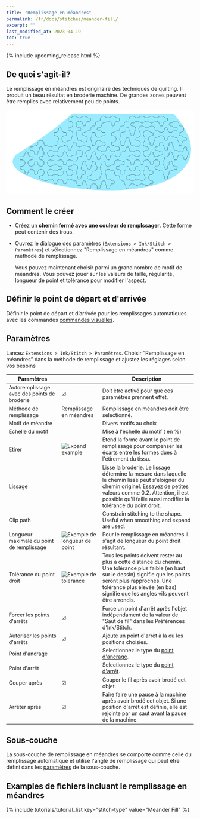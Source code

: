 ```yaml
---
title: "Remplissage en méandres"
permalink: /fr/docs/stitches/meander-fill/
excerpt: ""
last_modified_at: 2023-04-19
toc: true
---
```

{% include upcoming_release.html %}

## De quoi s'agit-il?

Le remplissage en méandres est originaire des techniques de quilting. Il produit un beau résultat en broderie machine. De grandes zones peuvent être remplies avec relativement peu de points.


![Meander stitch detail](/assets/images/docs/meander-fill.png)

## Comment le créer

* Créez un **chemin fermé avec une couleur de remplssager**.  Cette forme peut contenir des trous.
* Ouvrez le dialogue des paramètres (`Extensions > Ink/Stitch > Paramètres`)  et sélectionnez "Remplissage en méandres" comme méthode de remplissage.

  Vous pouvez maintenant choisir parmi un grand nombre de motif de méandres. Vous pouvez jouer sur les valeurs de  taille, régularité, longueur de point et tolérance pour modifier l'aspect.
  
## Définir le point de départ et d'arrivée

Définir le point de départ et d’arrivée pour les remplissages automatiques avec les commandes [commandes visuelles](/docs/commands/).

## Paramètres

Lancez `Extensions > Ink/Stitch > Paramètres`. Choisir “Remplissage en méandres” dans la méthode de remplissage et ajustez les réglages selon vos besoins

|Paramètres||Description|
|---|---|---|
|Autoremplissage avec des points de broderie| ☑ |Doit être activé pour que ces paramètres prennent effet.|
|Méthode de remplissage                     |Remplissage en méandres| Remplissage en méandres  doit être selectionné.|
|Motif de méandre                           || Divers motifs au choix|
|Echelle du motif                           ||Mise à l'echelle du motif ( en %)|
|Etirer                                     |![Expand example](/assets/images/docs/params-fill-expand.png) |Etend la forme avant le point de remplissage pour compenser les écarts entre les formes dues à l'étirement du tissu.|
|Lissage                                    ||Lisse la broderie. Le lissage détermine la mesure dans laquelle le chemin lissé peut s'éloigner du chemin originel. Essayez de petites valeurs comme 0.2. Attention, il est possible qu'il faille aussi modifier la tolérance du point droit.|
|Clip path                                  ||Constrain stitching to the shape.  Useful when smoothing and expand are used.
|Longueur maximale du point de remplissage  |![Exemple de longueur de point](/assets/images/docs/params-fill-stitch_length.png) |Pour le remplissage en méandres il s'agit de longueur du point droit résultant.|
|Tolérance du point droit                   |![Exemple de tolerance](/assets/images/docs/contourfilltolerance.svg) |Tous les points doivent rester au plus à cette distance du chemin. Une tolérance plus faible (en haut sur le dessin) signifie que les points seront plus rapprochés. Une tolérance plus élevée (en bas) signifie que les angles vifs peuvent être arrondis.|
|Forcer les points d'arrêts                 |☑|Force un point d'arrêt après l'objet indépendament de la valeur de "Saut de fil" dans les Préférences d'Ink/Stitch.|
|Autoriser les points d'arrêts              | ☑|Ajoute un point d'arrêt à la ou les positions choisies.|
|Point d'ancrage                            ||Selectionnez le type du  [point d'ancrage](/fr/docs/stitches/lock-stitches).|
|Point d'arrêt                              ||Selectionnez le type du [point d'arrêt](/fr/docs/stitches/lock-stitches).|
|Couper après                               |☑|Couper le fil après avoir brodé cet objet.|
|Arrêter après                              |☑|Faire faire une pause à la machine après avoir brodé  cet objet. Si une position d'arrêt est définie, elle est rejointe  par un saut avant la pause de la machine.|

## Sous-couche

La sous-couche de remplissage en méandres se comporte comme celle du remplissage automatique et utilise l'angle de remplissage qui peut être défini dans les 
[paramètres](/fr/docs/stitches/fill-stitch/#sous-couche) de la sous-couche.



## Examples de fichiers incluant le remplissage en méandres
{% include tutorials/tutorial_list key="stitch-type" value="Meander Fill" %}

